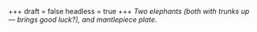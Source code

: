
+++
draft = false
headless = true
+++
_Two elephants (both with trunks up &mdash; brings good luck?), and mantlepiece plate._
